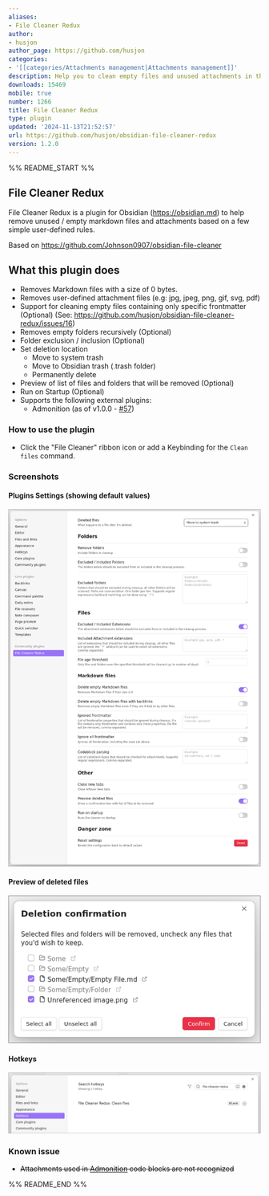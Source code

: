 ```yaml
---
aliases:
- File Cleaner Redux
author:
- husjon
author_page: https://github.com/husjon
categories:
- '[[categories/Attachments management|Attachments management]]'
description: Help you to clean empty files and unused attachments in the vault.
downloads: 15469
mobile: true
number: 1266
title: File Cleaner Redux
type: plugin
updated: '2024-11-13T21:52:57'
url: https://github.com/husjon/obsidian-file-cleaner-redux
version: 1.2.0
---
```


%% README_START %%

## File Cleaner Redux

File Cleaner Redux is a plugin for Obsidian (https://obsidian.md) to help remove unused / empty markdown files and attachments based on a few simple user-defined rules.

Based on https://github.com/Johnson0907/obsidian-file-cleaner

## What this plugin does

- Removes Markdown files with a size of 0 bytes.
- Removes user-defined attachment files (e.g: jpg, jpeg, png, gif, svg, pdf)
- Support for cleaning empty files containing only specific frontmatter (Optional) (See: https://github.com/husjon/obsidian-file-cleaner-redux/issues/16)
- Removes empty folders recursively (Optional)
- Folder exclusion / inclusion (Optional)
- Set deletion location
  - Move to system trash
  - Move to Obsidian trash (.trash folder)
  - Permanently delete
- Preview of list of files and folders that will be removed (Optional)
- Run on Startup (Optional)
- Supports the following external plugins:
  - Admonition (as of v1.0.0 - [#57](https://github.com/husjon/obsidian-file-cleaner-redux/pull/57))

### How to use the plugin

- Click the "File Cleaner" ribbon icon or add a Keybinding for the `Clean files` command.

### Screenshots

#### Plugins Settings (showing default values)

![Options](https://raw.githubusercontent.com/husjon/obsidian-file-cleaner-redux/HEAD/images/Options.png)

#### Preview of deleted files

![Preview deleted files confirmation](https://raw.githubusercontent.com/husjon/obsidian-file-cleaner-redux/HEAD/images/PreviewDeletedFiles.png)

#### Hotkeys

![Hotkeys](https://raw.githubusercontent.com/husjon/obsidian-file-cleaner-redux/HEAD/images/Hotkeys.png)

### Known issue

- ~~Attachments used in [Admonition](https://github.com/valentine195/obsidian-admonition) code blocks are not recognized~~


%% README_END %%